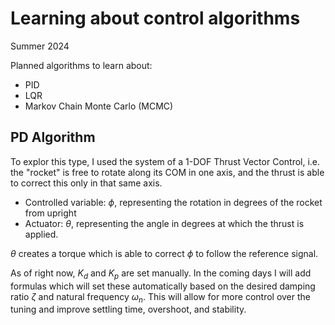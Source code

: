 # Learning about control algorithms

Summer 2024

Planned algorithms to learn about:
- PID
- LQR
- Markov Chain Monte Carlo (MCMC)

## PD Algorithm

To explor this type, I used the system of a 1-DOF Thrust Vector Control, i.e. the "rocket" is free to rotate along its COM in one axis, and the thrust is able to correct this only in that same axis.
- Controlled variable: $\phi$, representing the rotation in degrees of the rocket from upright
- Actuator: $\theta$, representing the angle in degrees at which the thrust is applied. 

$\theta$ creates a torque which is able to correct $\phi$ to follow the reference signal. 

As of right now, $K_d$ and $K_p$ are set manually. In the coming days I will add formulas which will set these automatically based on the desired damping ratio $\zeta$ and natural frequency $\omega_n$. This will allow for more control over the tuning and improve settling time, overshoot, and stability.